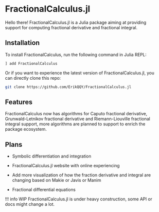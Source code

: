 # FractionalCalculus.jl

Hello there! FractionalCalculus.jl is a Julia package aiming at providing support for computing fractional derivative and fractional integral.

## Installation

To install FractionalCalculus, run the following command in Julia REPL:

```julia
] add FractionalCalculus
```

Or if you want to experience the latest version of FractionalCalculus.jl, you can directly clone this repo:

```bash
git clone https://github.com/ErikQQY/FractionalCalculus.jl
```

## Features

FractionalCalculus now has algorithms for Caputo fractional derivative, Grunwald-Letnikov fractional derivative and Riemann-Liouville fractional integral support, more algorithms are planned to support to enrich the package ecosystem.

## Plans

- Symbolic differentiation and integration

- FractionalCalculus.jl website with online experiencing

- Add more visualization of how the fraction derivative and integral are changing based on Makie or Javis or Manim

- Fractional differential equations



!!! info WIP
		FractionalCalculus.jl is under heavy construction, some API or docs might change a lot.

